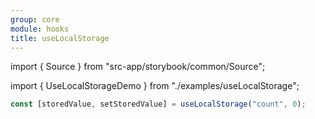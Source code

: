 ```yaml
---
group: core
module: hooks
title: useLocalStorage
---
```


import { Source } from "src-app/storybook/common/Source";

import { UseLocalStorageDemo } from "./examples/useLocalStorage";

<UseLocalStorageDemo />

```jsx
const [storedValue, setStoredValue] = useLocalStorage("count", 0);
```

<Source path="src-core/hooks/useLocalStorage.ts" />
